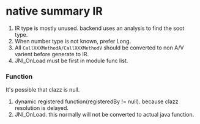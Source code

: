 # native summary IR

1. IR type is mostly unused. backend uses an analysis to find the soot type.
1. When number type is not known, prefer Long.
1. All `CallXXXMethodA/CallXXXMethodV` should be converted to non A/V varient before generate to IR.
1. JNI_OnLoad must be first in module func list.

### Function

It's possible that clazz is null.
1. dynamic registered function(registeredBy != null). because clazz resolution is delayed.
2. JNI_OnLoad. this normally will not be converted to actual java function.

